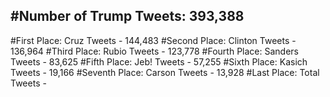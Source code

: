 #Number of Trump Tweets: 393,388
---
#First Place: Cruz Tweets - 144,483
#Second Place: Clinton Tweets - 136,964
#Third Place: Rubio Tweets - 123,778
#Fourth Place: Sanders Tweets - 83,625
#Fifth Place: Jeb! Tweets - 57,255
#Sixth Place: Kasich Tweets - 19,166
#Seventh Place: Carson Tweets - 13,928
#Last Place: Total Tweets -  
